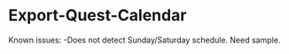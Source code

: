 Export-Quest-Calendar
=====================

Known issues:
-Does not detect Sunday/Saturday schedule. Need sample.
